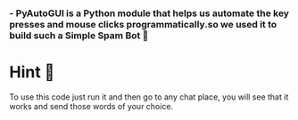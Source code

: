 ### - PyAutoGUI is a Python module that helps us automate the key presses and mouse clicks programmatically.so we used it to build such a Simple Spam Bot :robot:	


# Hint :maple_leaf:
To use this code just run it and then go to any chat place, you will see that it works and send those words of your choice.
